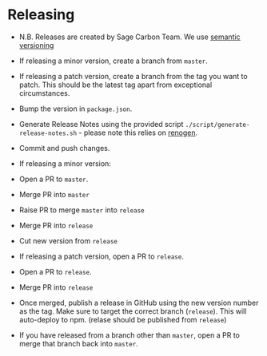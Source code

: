 # Releasing

* N.B. Releases are created by Sage Carbon Team. We use [semantic versioning](http://semver.org/)

* If releasing a minor version, create a branch from `master`.
* If releasing a patch version, create a branch from the tag you want to patch. This should be the latest tag apart from exceptional circumstances.
* Bump the version in `package.json`.
* Generate Release Notes using the provided script `./script/generate-release-notes.sh` - please note this relies on [renogen](https://github.com/DDAZZA/renogen).
* Commit and push changes.

* If releasing a minor version:
*   Open a PR to `master`.
*   Merge PR into `master`
*   Raise PR to merge `master` into `release`
*   Merge PR into `release`
*   Cut new version from `release`

* If releasing a patch version, open a PR to `release`.
*   Open a PR to `release`.
*   Merge PR into `release`

* Once merged, publish a release in GitHub using the new version number as the tag. Make sure to target the correct branch (`release`). This will auto-deploy to npm. (relase should be published from `release`)
* If you have released from a branch other than `master`, open a PR to merge that branch back into `master`.
